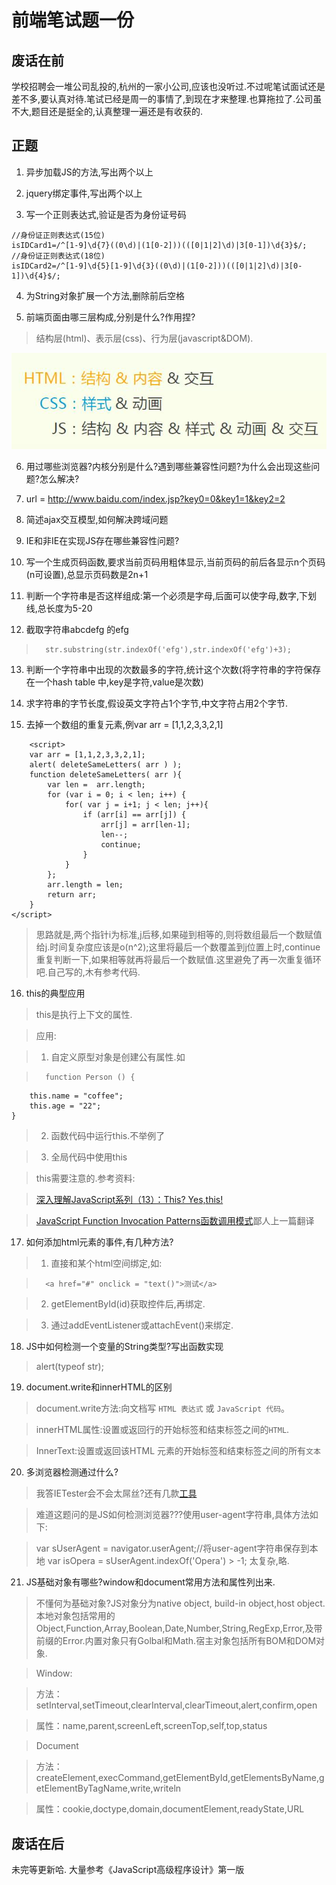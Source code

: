 前端笔试题一份
==========================

废话在前
-----------------------------
学校招聘会一堆公司乱投的,杭州的一家小公司,应该也没听过.不过呢笔试面试还是差不多,要认真对待.笔试已经是周一的事情了,到现在才来整理.也算拖拉了.公司虽不大,题目还是挺全的,认真整理一遍还是有收获的.

正题
-----------------

1. 异步加载JS的方法,写出两个以上

> 

2. jquery绑定事件,写出两个以上

> 

3. 写一个正则表达式,验证是否为身份证号码

> 
    //身份证正则表达式(15位)    
    isIDCard1=/^[1-9]\d{7}((0\d)|(1[0-2]))(([0|1|2]\d)|3[0-1])\d{3}$/;    
    //身份证正则表达式(18位)       
    isIDCard2=/^[1-9]\d{5}[1-9]\d{3}((0\d)|(1[0-2]))(([0|1|2]\d)|3[0-1])\d{4}$/;

4. 为String对象扩展一个方法,删除前后空格

> 

5. 前端页面由哪三层构成,分别是什么?作用捏?

> 结构层(html)、表示层(css)、行为层(javascript&DOM).

![三层结构](./img/3str.jpg)

6. 用过哪些浏览器?内核分别是什么?遇到哪些兼容性问题?为什么会出现这些问题?怎么解决?

> 

7. url = http://www.baidu.com/index.jsp?key0=0&key1=1&key2=2

> 

8. 简述ajax交互模型,如何解决跨域问题

> 

9. IE和非IE在实现JS存在哪些兼容性问题?

> 

10. 写一个生成页码函数,要求当前页码用粗体显示,当前页码的前后各显示n个页码(n可设置),总显示页码数是2n+1

> 

11. 判断一个字符串是否这样组成:第一个必须是字母,后面可以使字母,数字,下划线,总长度为5-20

> 

12. 截取字符串abcdefg 的efg

> 		str.substring(str.indexOf('efg'),str.indexOf('efg')+3);

13. 判断一个字符串中出现的次数最多的字符,统计这个次数(将字符串的字符保存在一个hash table 中,key是字符,value是次数)

> 

14. 求字符串的字节长度,假设英文字符占1个字节,中文字符占用2个字节.

> 	

15. 去掉一个数组的重复元素,例var arr = [1,1,2,3,3,2,1]

> 		
		<script>
		var arr = [1,1,2,3,3,2,1];
		alert( deleteSameLetters( arr ) );
		function deleteSameLetters( arr ){
			var len =  arr.length;
			for (var i = 0; i < len; i++) {
				for( var j = i+1; j < len; j++){
					if (arr[i] == arr[j]) {
						arr[j] = arr[len-1];
						len--;
						continue;
					}
				}
			};
			arr.length = len;
			return arr;
		}
	</script>

> 思路就是,两个指针i为标准,j后移,如果碰到相等的,则将数组最后一个数赋值给j.时间复杂度应该是o(n^2);这里将最后一个数覆盖到j位置上时,continue重复判断一下,如果相等就再将最后一个数赋值.这里避免了再一次重复循环吧.自己写的,木有参考代码.


16. this的典型应用

> this是执行上下文的属性.

> 应用:

> 1. 自定义原型对象是创建公有属性.如

>       function Person () {
		this.name = "coffee";
		this.age = "22";
    }
    
> 2. 函数代码中运行this.不举例了

> 3. 全局代码中使用this

> this需要注意的.参考资料:

> [深入理解JavaScript系列（13）：This? Yes,this!](http://www.cnblogs.com/TomXu/archive/2012/01/17/2310479.html)

> [JavaScript Function Invocation Patterns函数调用模式](https://github.com/CoffeeXu/Front-end/blob/master/JavaScript%20Function%20Invocation%20Patterns.md)鄙人上一篇翻译

17. 如何添加html元素的事件,有几种方法?

> 1. 直接和某个html空间绑定,如:


>       <a href="#" onclick = "text()">测试</a>

> 2. getElementById(id)获取控件后,再绑定.

> 3. 通过addEventListener或attachEvent()来绑定.

18. JS中如何检测一个变量的String类型?写出函数实现

> alert(typeof str);

19. document.write和innerHTML的区别

> document.write方法:向文档写 `HTML 表达式` 或 `JavaScript 代码`。

> innerHTML属性:设置或返回行的开始标签和结束标签之间的`HTML`.

> InnerText:设置或返回该HTML 元素的开始标签和结束标签之间的所有`文本`

20. 多浏览器检测通过什么?

> 我答IETester会不会太屌丝?还有几款[工具](http://www.cnblogs.com/lhb25/archive/2011/07/18/testing-cross-browser-compatability-tools.html)

> 难道这题问的是JS如何检测浏览器???使用user-agent字符串,具体方法如下:

> 	var sUserAgent = navigator.userAgent;//将user-agent字符串保存到本地
	var isOpera = sUserAgent.indexOf('Opera') > -1;
> 太复杂,略.

21. JS基础对象有哪些?window和document常用方法和属性列出来.

> 不懂何为基础对象?JS对象分为native object, build-in object,host object.本地对象包括常用的Object,Function,Array,Boolean,Date,Number,String,RegExp,Error,及带前缀的Error.内置对象只有Golbal和Math.宿主对象包括所有BOM和DOM对象.

> Window:

> 方法：setInterval,setTimeout,clearInterval,clearTimeout,alert,confirm,open

> 属性：name,parent,screenLeft,screenTop,self,top,status

> Document

> 方法：createElement,execCommand,getElementById,getElementsByName,getElementByTagName,write,writeln

> 属性：cookie,doctype,domain,documentElement,readyState,URL


废话在后
-----------------
未完等更新哈.
大量参考《JavaScript高级程序设计》第一版

